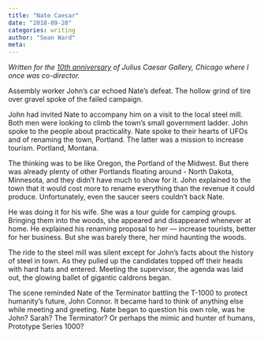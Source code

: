 ```yaml
---
title: "Nate Caesar"
date: "2018-09-28"
categories: writing
author: "Sean Ward"
meta:
---
```


*Written for the [10th anniversary](https://www.juliuscaesarchicago.net/tenyearshow) of Julius Caesar Gallery, Chicago where I once was co-director.*

Assembly worker John’s car echoed Nate’s defeat. The hollow grind of tire over gravel spoke of the failed campaign.

John had invited Nate to accompany him on a visit to the local steel mill. Both men were looking to climb the town’s small government ladder. John spoke to the people about practicality. Nate spoke to their hearts of UFOs and of renaming the town, Portland. The latter was a mission to increase tourism. Portland, Montana.

The thinking was to be like Oregon, the Portland of the Midwest. But there was already plenty of other Portlands floating around - North Dakota, Minnesota, and they didn’t have much to show for it. John explained to the town that it would cost more to rename everything than the revenue it could produce. Unfortunately, even the saucer seers couldn’t back Nate.

He was doing it for his wife. She was a tour guide for camping groups. Bringing them into the woods, she appeared and disappeared whenever at home. He explained his renaming proposal to her — increase tourists, better for her business. But she was barely there, her mind haunting the woods.

The ride to the steel mill was silent except for John’s facts about the history of steel in town. As they pulled up the candidates topped off their heads with hard hats and entered. Meeting the supervisor, the agenda was laid out, the glowing ballet of gigantic caldrons began.

The scene reminded Nate of the Terminator battling the T-1000 to protect humanity’s future, John Connor. It became hard to think of anything else while meeting and greeting. Nate began to question his own role, was he John? Sarah? The Terminator? Or perhaps the mimic and hunter of humans, Prototype Series 1000? 
